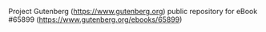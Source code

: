 Project Gutenberg (https://www.gutenberg.org) public repository for
eBook #65899 (https://www.gutenberg.org/ebooks/65899)
